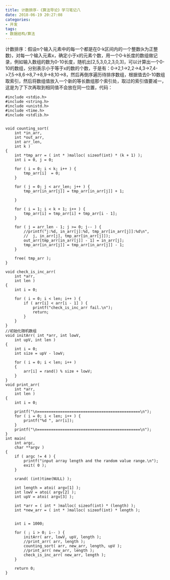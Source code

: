 ```yaml
---
title: 计数排序-《算法导论》学习笔记八
date: 2018-06-19 20:27:08
categories:
- 开发
tags:
- 数据结构/算法
---
```


计数排序：假设n个输入元素中的每一个都是在0-k区间内的一个整数(k为正整数)，对每一个输入元素x，确定小于x的元素个数，用一个0-k长度的数组做记录，例如输入数组的数为0-10长度，随机出[2,5,3,0,2,3,0,3]，可以计算出一个0-10的数组，分别表示小于等于x的数的个数，于是有：0->2,1->2,2->4,3->7,4->7,5->8,6->8,7->8,9->8,10->8，然后再倒序遍历待排序数组，根据值去0-10数组取索引，然后将数组值放入一个新的等长数组那个索引处，取过的索引值要减一，这是为了下次再取到相同值不会放在同一位置，代码：

    #include <stdio.h>
    #include <string.h>
    #include <unistd.h>
    #include <time.h>
    #include <stdlib.h>


    void counting_sort(
        int *in_arr,
        int *out_arr,
        int arr_len,
        int k )
    {
        int *tmp_arr = ( int * )malloc( sizeof(int) * (k + 1) );
        int i = 0, j = 0;

        for ( i = 0; i < k; i++ ) {
            tmp_arr[i]  = 0;
        }

        for ( j = 0; j < arr_len; j++ ) {
            tmp_arr[in_arr[j]] = tmp_arr[in_arr[j]] + 1;

        }

        for ( i = 1; i < k + 1; i++ ) {
            tmp_arr[i] = tmp_arr[i] + tmp_arr[i - 1];
        }

        for ( j = arr_len - 1; j >= 0; j-- ) {
            //printf("j:%d, in_arr[j]:%d, tmp_arr[in_arr[j]]:%d\n",
            //  j, in_arr[j], tmp_arr[in_arr[j]]);
            out_arr[tmp_arr[in_arr[j]] - 1] = in_arr[j];
            tmp_arr[in_arr[j]] = tmp_arr[in_arr[j]] - 1;
        }

        free( tmp_arr );
    }

    void check_is_inc_arr(
        int *arr,
        int len )
    {
        int i = 0;

        for ( i = 0; i < len; i++ ) {
            if ( arr[i] < arr[i - 1] ) {
                printf("check_is_inc_arr fail.\n");
                return;
            }
        }
    }
    //初始化随机数组
    void initArr( int *arr, int lowV,
        int upV, int len )
    {
        int i = 0;
        int size = upV - lowV;

        for ( i = 0; i < len; i++ )
        {
            arr[i] = rand() % size + lowV;
        }
    }
    void print_arr(
        int *arr,
        int len )
    {
        int i = 0;

        printf("\n=============================================\n");
        for ( i = 0; i < len; i++ ) {
            printf("%d ", arr[i]);
        }
        printf("\n=============================================\n");
    }
    int main(
        int argc,
        char **argv )
    {
        if ( argc != 4 ) {
            printf("input array length and the random value range.\n");
            exit( 0 );
        }

        srand( (int)time(NULL) );

        int length = atoi( argv[1] );
        int lowV = atoi( argv[2] );
        int upV = atoi( argv[3] );

        int *arr = ( int * )malloc( sizeof(int) * (length) );
        int *new_arr = ( int * )malloc( sizeof(int) * length );


        int i = 1000;

        for ( ; i > 0; i-- ) {
            initArr( arr, lowV, upV, length );
            //print_arr( arr, length );
            counting_sort( arr, new_arr, length, upV );
            //print_arr( new_arr, length );
            check_is_inc_arr( new_arr, length );
        }

        return 0;
    }